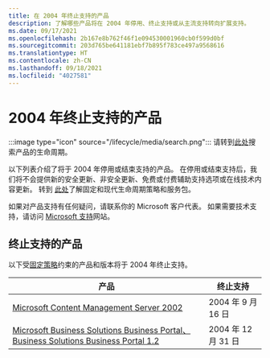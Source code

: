 ```yaml
---
title: 在 2004 年终止支持的产品
description: 了解哪些产品将在 2004 年停用、终止支持或从主流支持转向扩展支持。
ms.date: 09/17/2021
ms.openlocfilehash: 2b167e8b762f46f1e094530001960cb0f599d0bf
ms.sourcegitcommit: 203d765be641181ebf7b895f783ce497a9568616
ms.translationtype: HT
ms.contentlocale: zh-CN
ms.lasthandoff: 09/18/2021
ms.locfileid: "4027581"
---
```

# <a name="products-ending-support-in-2004"></a>2004 年终止支持的产品

:::image type="icon" source="/lifecycle/media/search.png":::
请转到[此处](/lifecycle/products/)搜索产品的生命周期。

以下列表介绍了将于 2004 年停用或结束支持的产品。 在停用或结束支持后，我们将不会提供新的安全更新、非安全更新、免费或付费辅助支持选项或在线技术内容更新。 转到 [此处](/lifecycle/overview/product-end-of-support-overview)了解固定和现代生命周期策略和服务包。

如果对产品支持有任何疑问，请联系你的 Microsoft 客户代表。 如果需要技术支持，请访问 [Microsoft 支持](https://support.microsoft.com/contactus/?ws=support)网站。





## <a name="products-reaching-end-of-support"></a>终止支持的产品

以下受[固定策略](/lifecycle/policies/fixed)约束的产品和版本将于 2004 年终止支持。

| 产品 | 终止支持 |
| --- | --- |
| [Microsoft Content Management Server 2002](/lifecycle/products/microsoft-content-management-server-2002?branch=live)<br> | 2004 年 9 月 16 日 |
| [Microsoft Business Solutions Business Portal、Business Solutions Business Portal 1.2](/lifecycle/products/microsoft-business-solutions-business-portal?branch=live)<br> | 2004 年 12 月 31 日 |


